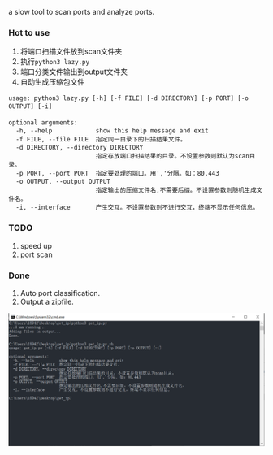 a slow tool to scan ports and analyze ports.


### Hot to use
1. 将端口扫描文件放到scan文件夹
2. 执行`python3 lazy.py`
3. 端口分类文件输出到output文件夹
4. 自动生成压缩包文件
```
usage: python3 lazy.py [-h] [-f FILE] [-d DIRECTORY] [-p PORT] [-o OUTPUT] [-i]

optional arguments:
  -h, --help            show this help message and exit
  -f FILE, --file FILE  指定同一目录下的扫描结果文件。
  -d DIRECTORY, --directory DIRECTORY
                        指定存放端口扫描结果的目录。不设置参数则默认为scan目录。
  -p PORT, --port PORT  指定要处理的端口。用','分隔。如：80,443
  -o OUTPUT, --output OUTPUT
                        指定输出的压缩文件名,不需要后缀。不设置参数则随机生成文件名。
  -i, --interface       产生交互。不设置参数则不进行交互，终端不显示任何信息。
```

### TODO
1. speed up
2. port scan

### Done
1. Auto port classification.
2. Output a zipfile.

![lazy picture](https://github.com/Fankaren/Lazy_scan/blob/main/img/run.jpg)